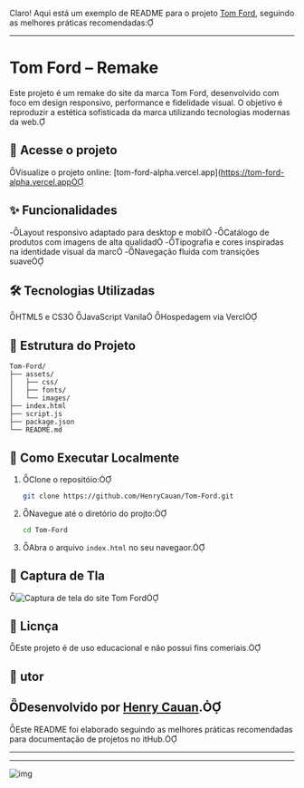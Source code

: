Claro! Aqui está um exemplo de README para o projeto [Tom Ford](https://github.com/HenryCauan/Tom-Ford), seguindo as melhores práticas recomendadas:

---

# Tom Ford – Remake

Este projeto é um remake do site da marca Tom Ford, desenvolvido com foco em design responsivo, performance e fidelidade visual. O objetivo é reproduzir a estética sofisticada da marca utilizando tecnologias modernas da web.

## 🔗 Acesse o projeto
Visualize o projeto online: [tom-ford-alpha.vercel.app](https://tom-ford-alpha.vercel.app

## ✨ Funcionalidades

-Layout responsivo adaptado para desktop e mobil
-Catálogo de produtos com imagens de alta qualidad
-Tipografia e cores inspiradas na identidade visual da marc
-Navegação fluida com transições suave

## 🛠️ Tecnologias Utilizadas

 HTML5 e CS3
 JavaScript Vanila
 Hospedagem via Vercl

## 📁 Estrutura do Projeto

```
Tom-Ford/
├── assets/
│   ├── css/
│   ├── fonts/
│   └── images/
├── index.html
├── script.js
├── package.json
└── README.md
```

## 🚀 Como Executar Localmente
1. Clone o repositóio:

   ```bash
   git clone https://github.com/HenryCauan/Tom-Ford.git
   ```
2. Navegue até o diretório do projto:

   ```bash
   cd Tom-Ford
   ```
3. Abra o arquivo `index.html` no seu navegaor.

## 📸 Captura de Tla

![Captura de tela do site Tom Ford](assets/images/screenshotpng)

## 📄 Licnça

Este projeto é de uso educacional e não possui fins comeriais.

## 👤 utor

Desenvolvido por [Henry Cauan](https://github.com/Henryauan).
---

Este README foi elaborado seguindo as melhores práticas recomendadas para documentação de projetos no itHub.

--- 

_________________________________________________________________________________________
![img](https://github.com/user-attachments/assets/c2c17304-fe0a-4d63-b322-e9c1ba15d14c)
